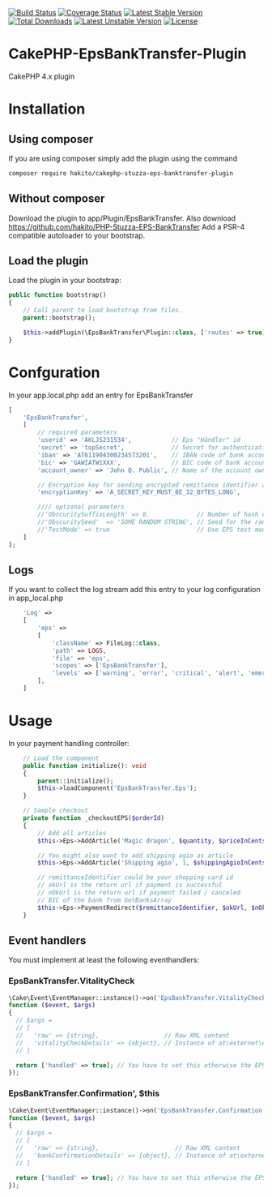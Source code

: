 [![Build Status](https://app.travis-ci.com/hakito/CakePHP-EpsBankTransfer-Plugin.svg?branch=master)](https://app.travis-ci.com/hakito/CakePHP-EpsBankTransfer-Plugin)
[![Coverage Status](https://coveralls.io/repos/hakito/CakePHP-EpsBankTransfer-Plugin/badge.png?branch=master)](https://coveralls.io/r/hakito/CakePHP-EpsBankTransfer-Plugin?branch=master)
[![Latest Stable Version](https://poser.pugx.org/hakito/cakephp-stuzza-eps-banktransfer-plugin/v/stable.svg)](https://packagist.org/packages/hakito/cakephp-stuzza-eps-banktransfer-plugin) [![Total Downloads](https://poser.pugx.org/hakito/cakephp-stuzza-eps-banktransfer-plugin/downloads.svg)](https://packagist.org/packages/hakito/cakephp-stuzza-eps-banktransfer-plugin) [![Latest Unstable Version](https://poser.pugx.org/hakito/cakephp-stuzza-eps-banktransfer-plugin/v/unstable.svg)](https://packagist.org/packages/hakito/cakephp-stuzza-eps-banktransfer-plugin) [![License](https://poser.pugx.org/hakito/cakephp-stuzza-eps-banktransfer-plugin/license.svg)](https://packagist.org/packages/hakito/cakephp-stuzza-eps-banktransfer-plugin)

# CakePHP-EpsBankTransfer-Plugin

CakePHP 4.x plugin

# Installation

## Using composer

If you are using composer simply add the plugin using the command

```bash
composer require hakito/cakephp-stuzza-eps-banktransfer-plugin
```

## Without composer

Download the plugin to app/Plugin/EpsBankTransfer. Also download https://github.com/hakito/PHP-Stuzza-EPS-BankTransfer
Add a PSR-4 compatible autoloader to your bootstrap.

## Load the plugin

Load the plugin in your bootstrap:

```php
public function bootstrap()
{
    // Call parent to load bootstrap from files.
    parent::bootstrap();

    $this->addPlugin(\EpsBankTransfer\Plugin::class, ['routes' => true]);
}
```

# Confguration

In your app.local.php add an entry for EpsBankTransfer

```php
[
    'EpsBankTransfer',
    [
        // required parameters
        'userid' => 'AKLJS231534',           // Eps "Händler" id
        'secret' => 'topSecret',             // Secret for authentication
        'iban' => 'AT611904300234573201',    // IBAN code of bank account where money will be sent to
        'bic' => 'GAWIATW1XXX',              // BIC code of bank account where money will be sent to
        'account_owner' => 'John Q. Public', // Name of the account owner where money will be sent to

        // Encryption key for sending encrypted remittance identifier as encrypted string
        'encryptionKey' => 'A_SECRET_KEY_MUST_BE_32_BYTES_LONG',

        //// optional parameters
        //'ObscuritySuffixLength' => 8,             // Number of hash chars appended to remittance identifier
        //'ObscuritySeed'  => 'SOME RANDOM STRING', // Seed for the random remittance identifier suffix. REQUIRED when ObscuritySuffixLength > 0 provided
        //'TestMode' => true                        // Use EPS test mode URL endpoint
    ]
];
```

## Logs

If you want to collect the log stream add this entry to your log configuration in app_local.php

```php
    'Log' =>
    [
        'eps' =>
        [
            'className' => FileLog::class,
            'path' => LOGS,
            'file' => 'eps',
            'scopes' => ['EpsBankTransfer'],
            'levels' => ['warning', 'error', 'critical', 'alert', 'emergency', 'info', 'debug'],
        ],
    ]
```

# Usage

In your payment handling controller:

```php
    // Load the component
    public function initialize(): void
    {
        parent::initialize();
        $this->loadComponent('EpsBankTransfer.Eps');
    }

    // Sample checkout
    private function _checkoutEPS($orderId)
    {
        // Add all articles
        $this->Eps->AddArticle('Magic dragon', $quantity, $priceInCents);

        // You might also want to add shipping agio as article
        $this->Eps->AddArticle('Shipping agio', 1, $shippingAgioInCents);

        // remittanceIdentifier could be your shopping card id
        // okUrl is the return url if payment is successful
        // nOkUrl is the return url if payment failed / canceled
        // BIC of the bank from GetBanksArray
        $this->Eps->PaymentRedirect($remittanceIdentifier, $okUrl, $nOkUrl, $bic);
    }
```

## Event handlers

You must implement at least the following eventhandlers:

### EpsBankTransfer.VitalityCheck

```php
\Cake\Event\EventManager::instance()->on('EpsBankTransfer.VitalityCheck',
function ($event, $args)
{
  // $args =
  // [
  //   'raw' => {string},                  // Raw XML content
  //   'vitalityCheckDetails' => {object}, // Instance of at\externet\eps_bank_transfer\VitalityCheckDetails
  // ]

  return ['handled' => true]; // You have to set this otherwise the EPS call is not successful
});
```

### EpsBankTransfer.Confirmation', $this

```php
\Cake\Event\EventManager::instance()->on('EpsBankTransfer.Confirmation',
function ($event, $args)
{
  // $args =
  // [
  //   'raw' => {string},                     // Raw XML content
  //   'bankConfirmationDetails' => {object}, // Instance of at\externet\eps_bank_transfer\BankConfirmationDetails
  // ]

  return ['handled' => true]; // You have to set this otherwise the EPS call is not successful
});
```
